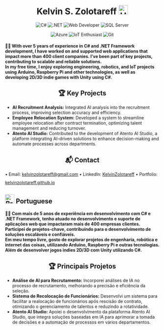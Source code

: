 <h1 align="center">
  Kelvin S. Zolotareff <img src="https://github.com/kaueMarques/kaueMarques/blob/master/hi.gif" width="30px" alt="Hello"/>
</h1>

<p align="center">
  <img src="https://img.shields.io/badge/-C%23-028c00?style=shadow&logo=c-sharp&logoColor=black" alt="C#"/>
  <img src="https://img.shields.io/badge/-.NET-5c048f?style=flat&logo=.netcore&logoColor=white" alt=".NET"/>
  <img src="https://img.shields.io/badge/Web%20Developer-5c048f?style=flat&logo=entity-framework&logoColor=white" alt="Web Developer"/>
  <img src="https://img.shields.io/badge/-SQL%20Server-db0000?style=shadow&logo=c-sharp&logoColor=black" alt="SQL Server"/>
</p>

<p align="center">
  <img src="https://img.shields.io/badge/Azure-0000FF?style=flat&logo=MVC&logoColor=white" alt="Azure"/>
  <img src="https://img.shields.io/badge/IoT_Enthusiast-0000FF?style=flat&logo=&logoColor=white" alt="IoT Enthusiast"/>
  <img src="https://img.shields.io/badge/-Git-db0000?style=flat&logo=&logoColor=white" alt="Git"/>
</p>

<h4 align="left">👨‍💻 With over 5 years of experience in C# and .NET Framework development, I have worked on and supported web applications that impact more than 400 client companies. I’ve been part of key projects, contributing to scalable and reliable solutions.<br>
In my free time, I enjoy exploring engineering, robotics, and IoT projects using Arduino, Raspberry Pi and other technologies, as well as developing 2D/3D indie games with Unity using C#.</h4>


<h2 align="center">🏆 Key Projects</h2>
<ul>
  <li><strong>AI Recruitment Analysis:</strong> Integrated AI analysis into the recruitment process, improving selection accuracy and efficiency.</li>
  <li><strong>Employee Relocation System:</strong> Developed a system to streamline employee relocation after contract termination, optimizing talent management and reducing turnover.</li>
  <li><strong>Atento AI Studio:</strong> Contributed to the development of Atento AI Studio, a platform integrating AI-driven solutions to enhance decision-making and automate processes across departments.</li>
</ul>

<h2 align="center">📬 Contact</h2>
<p align="left">
  • Email: <a href="mailto:kelvinzolotareff@gmail.com" style="display: inline-flex; align-items: center; margin-bottom: 10px;">kelvinzolotareff@gmail.com</a>
  • LinkedIn: <a href="https://www.linkedin.com/in/kelvinzolotareff/" style="display: inline-flex; align-items: center; margin-bottom: 10px;">KelvinZolotareff</a>
  • Portfolio: <a href="https://kelvinzolotareff.github.io" style="display: inline-flex; align-items: center;">kelvinzolotareff.github.io</a>
</p>
<h2>
<img src="https://upload.wikimedia.org/wikipedia/commons/thumb/0/05/Flag_of_Brazil.svg/2560px-Flag_of_Brazil.svg.png" width="30" alt="Brazil Flag"/> Portuguese</h2>

<h4 align="left">👨‍💻 Com mais de 5 anos de experiência em desenvolvimento com C# e .NET Framework, tenho atuado no desenvolvimento e suporte de aplicações web que impactaram mais de 400 empresas clientes. Participei de projetos-chave, contribuindo para o desenvolvimento de soluções escaláveis e confiáveis.<br>
Em meu tempo livre, gosto de explorar projetos de engenharia, robótica e internet das coisas, utilizando Arduino, Raspberry Pi e outras tecnologias. Além de desenvolver jogos indies 2D/3D com Unity utilizando C#.</h4>

<h2 align="center">🏆 Principais Projetos</h2>
<ul>
  <li><strong>Análise de AI para Recrutamento:</strong> Incorporei análises de IA no processo de recrutamento, melhorando a precisão e eficiência da seleção.</li>
  <li><strong>Sistema de Recolocação de Funcionários:</strong> Desenvolvi um sistema para facilitar a realocação de funcionários após rescisão de contrato, otimizando o gerenciamento de talentos e reduzindo a rotatividade.</li>
  <li><strong>Atento AI Studio:</strong> Apoiei o desenvolvimento da plataforma Atento AI Studio, que integra soluções baseadas em IA para aprimorar a tomada de decisões e a automação de processos em vários departamentos.</li>
</ul>
